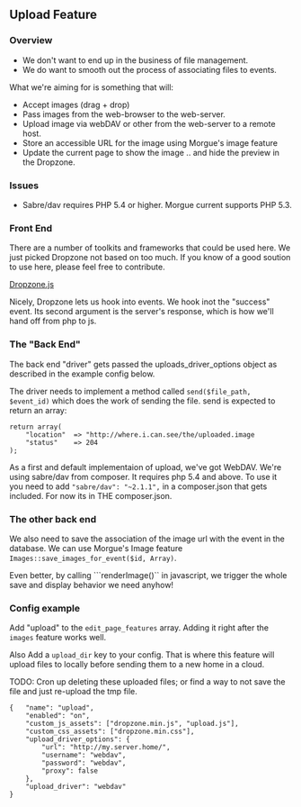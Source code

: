 Upload Feature
---

### Overview

- We don't want to end up in the business of file management.
- We do want to smooth out the process of associating files to events.

What we're aiming for is something that will:
- Accept images (drag + drop)
- Pass images from the web-browser to the web-server.
- Upload image via webDAV or other from the web-server to a remote host.  
- Store an accessible URL for the image using Morgue's image feature
- Update the current page to show the image .. and hide the preview in the Dropzone.

### Issues
- Sabre/dav requires PHP 5.4 or higher.  Morgue current supports PHP 5.3.


### Front End

There are a number of toolkits and frameworks that could be used here.
We just picked Dropzone not based on too much.  If you know of a good
soution to use here, please feel free to contribute.

[Dropzone.js](http://www.dropzonejs.com/)

Nicely, Dropzone lets us hook into events.
We hook inot the "success" event.  Its second argument is the server's 
response, which is how we'll hand off from php to js.


### The "Back End"

The back end "driver" gets passed the uploads_driver_options object as
described in the example config below.

The driver needs to implement a method called ```send($file_path, $event_id)```
which does the work of sending the file.  send is expected to return an array:

```
return array(
	"location"	=> "http://where.i.can.see/the/uploaded.image
	"status"	=> 204
);
```

As a first and default implementaion of upload, we've got WebDAV.  We're using
sabre/dav from composer.  It requires php 5.4 and above.  To use it you need to
add ```"sabre/dav": "~2.1.1",``` in a composer.json that gets included.  For now
its in THE composer.json.


### The other back end

We also need to save the association of the image url with the event in the database.
We can use Morgue's Image feature  ```Images::save_images_for_event($id, Array)```.

Even better, by calling ```renderImage()`` in javascript, we trigger the whole save and
display behavior we need anyhow!

### Config example

Add "upload" to the ```edit_page_features``` array.  Adding it right after the
```images``` feature works well.

Also Add a ```upload_dir``` key to your config.  That is where this feature will
upload files to locally before sending them to a new home in a cloud.

TODO: Cron up deleting these uploaded files; or find a way to not save the file and
just re-upload the tmp file.

```
{   "name": "upload",
    "enabled": "on",
    "custom_js_assets": ["dropzone.min.js", "upload.js"],
    "custom_css_assets": ["dropzone.min.css"],
    "upload_driver_options": {
        "url": "http://my.server.home/",
        "username": "webdav",
        "password": "webdav",
        "proxy": false 
    },
    "upload_driver": "webdav"
}
```

